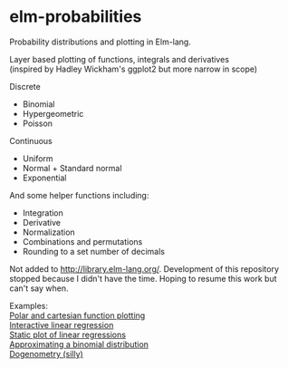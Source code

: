 elm-probabilities
=================

Probability distributions and plotting in Elm-lang. 

Layer based plotting of functions, integrals and derivatives  
(inspired by Hadley Wickham's ggplot2 but more narrow in scope)

Discrete
* Binomial
* Hypergeometric
* Poisson

Continuous
* Uniform
* Normal + Standard normal
* Exponential

And some helper functions including:
* Integration
* Derivative
* Normalization
* Combinations and permutations
* Rounding to a set number of decimals

Not added to http://library.elm-lang.org/. Development of this repository stopped because I didn't have the time. Hoping to resume this work but can't say when. 

Examples:  
[Polar and cartesian function plotting](http://er1kb.github.io/elm-probabilities/examples/trig_with_overlay.html)  
[Interactive linear regression](http://er1kb.github.io/elm-probabilities/examples/Interactive_regression.html)  
[Static plot of linear regressions](http://er1kb.github.io/elm-probabilities/examples/linear_regression.html)  
[Approximating a binomial distribution](http://er1kb.github.io/elm-probabilities/examples/binom_en.html)  
[Dogenometry (silly)](http://er1kb.github.io/elm-probabilities/examples/Dogenometry.html)  

